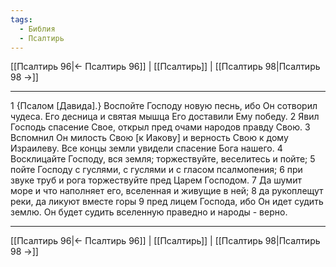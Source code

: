```yaml
---
tags:
  - Библия
  - Псалтирь
---
```

[[Псалтирь 96|← Псалтирь 96]] | [[Псалтирь]] | [[Псалтирь 98|Псалтирь 98 →]]

---
1 {Псалом [Давида].} Воспойте Господу новую песнь, ибо Он сотворил чудеса. Его десница и святая мышца Его доставили Ему победу.
2 Явил Господь спасение Свое, открыл пред очами народов правду Свою.
3 Вспомнил Он милость Свою [к Иакову] и верность Свою к дому Израилеву. Все концы земли увидели спасение Бога нашего.
4 Восклицайте Господу, вся земля; торжествуйте, веселитесь и пойте;
5 пойте Господу с гуслями, с гуслями и с гласом псалмопения;
6 при звуке труб и рога торжествуйте пред Царем Господом.
7 Да шумит море и что наполняет его, вселенная и живущие в ней;
8 да рукоплещут реки, да ликуют вместе горы
9 пред лицем Господа, ибо Он идет судить землю. Он будет судить вселенную праведно и народы - верно.

---
[[Псалтирь 96|← Псалтирь 96]] | [[Псалтирь]] | [[Псалтирь 98|Псалтирь 98 →]]